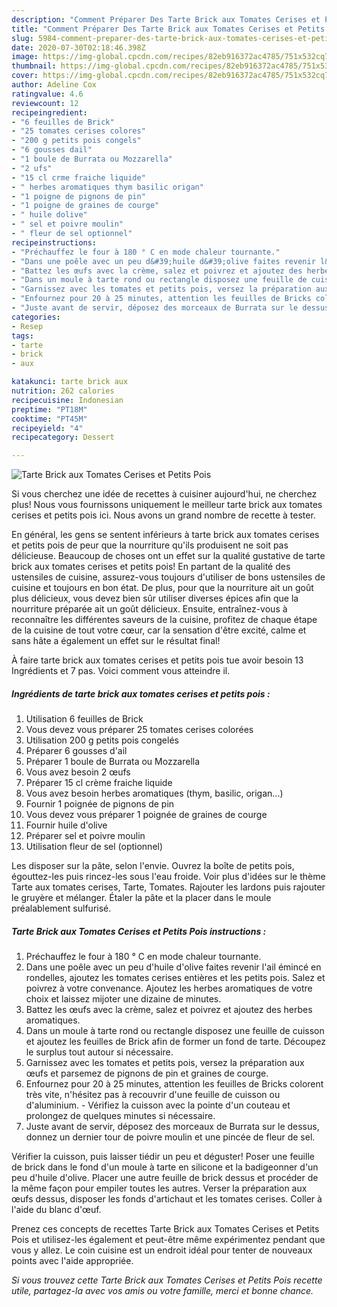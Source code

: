 ```yaml
---
description: "Comment Préparer Des Tarte Brick aux Tomates Cerises et Petits Pois"
title: "Comment Préparer Des Tarte Brick aux Tomates Cerises et Petits Pois"
slug: 5984-comment-preparer-des-tarte-brick-aux-tomates-cerises-et-petits-pois
date: 2020-07-30T02:18:46.398Z
image: https://img-global.cpcdn.com/recipes/82eb916372ac4785/751x532cq70/tarte-brick-aux-tomates-cerises-et-petits-pois-photo-principale-de-la-recette.jpg
thumbnail: https://img-global.cpcdn.com/recipes/82eb916372ac4785/751x532cq70/tarte-brick-aux-tomates-cerises-et-petits-pois-photo-principale-de-la-recette.jpg
cover: https://img-global.cpcdn.com/recipes/82eb916372ac4785/751x532cq70/tarte-brick-aux-tomates-cerises-et-petits-pois-photo-principale-de-la-recette.jpg
author: Adeline Cox
ratingvalue: 4.6
reviewcount: 12
recipeingredient:
- "6 feuilles de Brick"
- "25 tomates cerises colores"
- "200 g petits pois congels"
- "6 gousses dail"
- "1 boule de Burrata ou Mozzarella"
- "2 ufs"
- "15 cl crme fraiche liquide"
- " herbes aromatiques thym basilic origan"
- "1 poigne de pignons de pin"
- "1 poigne de graines de courge"
- " huile dolive"
- " sel et poivre moulin"
- " fleur de sel optionnel"
recipeinstructions:
- "Préchauffez le four à 180 ° C en mode chaleur tournante."
- "Dans une poêle avec un peu d&#39;huile d&#39;olive faites revenir l&#39;ail émincé en rondelles, ajoutez les tomates cerises entières et les petits pois. Salez et poivrez à votre convenance. Ajoutez les herbes aromatiques de votre choix et laissez mijoter une dizaine de minutes."
- "Battez les œufs avec la crème, salez et poivrez et ajoutez des herbes aromatiques."
- "Dans un moule à tarte rond ou rectangle disposez une feuille de cuisson et ajoutez les feuilles de Brick afin de former un fond de tarte. Découpez le surplus tout autour si nécessaire."
- "Garnissez avec les tomates et petits pois, versez la préparation aux œufs et parsemez de pignons de pin et graines de courge."
- "Enfournez pour 20 à 25 minutes, attention les feuilles de Bricks colorent très vite, n&#39;hésitez pas à recouvrir d&#39;une feuille de cuisson ou d&#39;aluminium. Vérifiez la cuisson avec la pointe d&#39;un couteau et prolongez de quelques minutes si nécessaire."
- "Juste avant de servir, déposez des morceaux de Burrata sur le dessus, donnez un dernier tour de poivre moulin et une pincée de fleur de sel."
categories:
- Resep
tags:
- tarte
- brick
- aux

katakunci: tarte brick aux 
nutrition: 262 calories
recipecuisine: Indonesian
preptime: "PT18M"
cooktime: "PT45M"
recipeyield: "4"
recipecategory: Dessert

---
```



![Tarte Brick aux Tomates Cerises et Petits Pois](https://img-global.cpcdn.com/recipes/82eb916372ac4785/751x532cq70/tarte-brick-aux-tomates-cerises-et-petits-pois-photo-principale-de-la-recette.jpg)

Si vous cherchez une idée de recettes à cuisiner aujourd'hui, ne cherchez plus! Nous vous fournissons uniquement le meilleur tarte brick aux tomates cerises et petits pois ici. Nous avons un grand nombre de recette à tester.

En général, les gens se sentent inférieurs à tarte brick aux tomates cerises et petits pois de peur que la nourriture qu'ils produisent ne soit pas délicieuse. Beaucoup de choses ont un effet sur la qualité gustative de tarte brick aux tomates cerises et petits pois! En partant de la qualité des ustensiles de cuisine, assurez-vous toujours d'utiliser de bons ustensiles de cuisine et toujours en bon état. De plus, pour que la nourriture ait un goût plus délicieux, vous devez bien sûr utiliser diverses épices afin que la nourriture préparée ait un goût délicieux. Ensuite, entraînez-vous à reconnaître les différentes saveurs de la cuisine, profitez de chaque étape de la cuisine de tout votre cœur, car la sensation d'être excité, calme et sans hâte a également un effet sur le résultat final!

<!--inarticleads1-->

À faire tarte brick aux tomates cerises et petits pois tue avoir besoin 13 Ingrédients et 7 pas. Voici comment vous atteindre il.

##### Ingrédients de tarte brick aux tomates cerises et petits pois :

1. Utilisation 6 feuilles de Brick
1. Vous devez vous préparer 25 tomates cerises colorées
1. Utilisation 200 g petits pois congelés
1. Préparer 6 gousses d&#39;ail
1. Préparer 1 boule de Burrata ou Mozzarella
1. Vous avez besoin 2 œufs
1. Préparer 15 cl crème fraiche liquide
1. Vous avez besoin  herbes aromatiques (thym, basilic, origan...)
1. Fournir 1 poignée de pignons de pin
1. Vous devez vous préparer 1 poignée de graines de courge
1. Fournir  huile d&#39;olive
1. Préparer  sel et poivre moulin
1. Utilisation  fleur de sel (optionnel)


Les disposer sur la pâte, selon l&#39;envie. Ouvrez la boîte de petits pois, égouttez-les puis rincez-les sous l&#39;eau froide. Voir plus d&#39;idées sur le thème Tarte aux tomates cerises, Tarte, Tomates. Rajouter les lardons puis rajouter le gruyère et mélanger. Étaler la pâte et la placer dans le moule préalablement sulfurisé. 

<!--inarticleads2-->

##### Tarte Brick aux Tomates Cerises et Petits Pois instructions :

1. Préchauffez le four à 180 ° C en mode chaleur tournante.
1. Dans une poêle avec un peu d&#39;huile d&#39;olive faites revenir l&#39;ail émincé en rondelles, ajoutez les tomates cerises entières et les petits pois. Salez et poivrez à votre convenance. Ajoutez les herbes aromatiques de votre choix et laissez mijoter une dizaine de minutes.
1. Battez les œufs avec la crème, salez et poivrez et ajoutez des herbes aromatiques.
1. Dans un moule à tarte rond ou rectangle disposez une feuille de cuisson et ajoutez les feuilles de Brick afin de former un fond de tarte. Découpez le surplus tout autour si nécessaire.
1. Garnissez avec les tomates et petits pois, versez la préparation aux œufs et parsemez de pignons de pin et graines de courge.
1. Enfournez pour 20 à 25 minutes, attention les feuilles de Bricks colorent très vite, n&#39;hésitez pas à recouvrir d&#39;une feuille de cuisson ou d&#39;aluminium. - Vérifiez la cuisson avec la pointe d&#39;un couteau et prolongez de quelques minutes si nécessaire.
1. Juste avant de servir, déposez des morceaux de Burrata sur le dessus, donnez un dernier tour de poivre moulin et une pincée de fleur de sel.


Vérifier la cuisson, puis laisser tiédir un peu et déguster! Poser une feuille de brick dans le fond d&#39;un moule à tarte en silicone et la badigeonner d&#39;un peu d&#39;huile d&#39;olive. Placer une autre feuille de brick dessus et procéder de la même façon pour empiler toutes les autres. Verser la préparation aux œufs dessus, disposer les fonds d&#39;artichaut et les tomates cerises. Coller à l&#39;aide du blanc d&#39;œuf. 

<!--inarticleads1-->

<p>
Prenez ces concepts de recettes Tarte Brick aux Tomates Cerises et Petits Pois et utilisez-les également et peut-être même expérimentez pendant que vous y allez. Le coin cuisine est un endroit idéal pour tenter de nouveaux points avec l'aide appropriée.
</p>

<p>
<i>Si vous trouvez cette Tarte Brick aux Tomates Cerises et Petits Pois recette utile, partagez-la avec vos amis ou votre famille, merci et bonne chance.</i>
</p>
